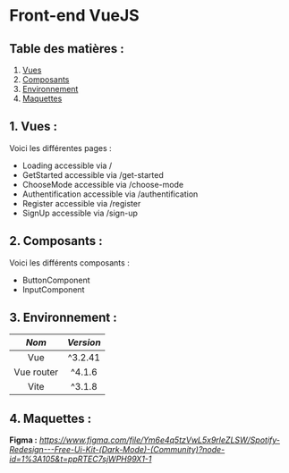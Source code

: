 # Front-end VueJS

## Table des matières :

1. [Vues](README.md#1-vues-)
2. [Composants](README.md#2-composants-)
3. [Environnement](README.md#3-environnement-)
4. [Maquettes](README.md#4-maquettes-)

## 1. Vues :

Voici les différentes pages :

-   Loading accessible via /
-   GetStarted accessible via /get-started
-   ChooseMode accessible via /choose-mode
-   Authentification accessible via /authentification
-   Register accessible via /register
-   SignUp accessible via /sign-up

## 2. Composants :

Voici les différents composants :

-   ButtonComponent
-   InputComponent

## 3. Environnement :

|   _Nom_    | _Version_ |
| :--------: | :-------: |
|    Vue     |  ^3.2.41  |
| Vue router |  ^4.1.6   |
|    Vite    |  ^3.1.8   |

## 4. Maquettes :

**Figma :** *https://www.figma.com/file/Ym6e4q5tzVwL5x9rleZLSW/Spotify-Redesign---Free-Ui-Kit-(Dark-Mode)-(Community)?node-id=1%3A105&t=ppRTEC7sjWPH99X1-1*
